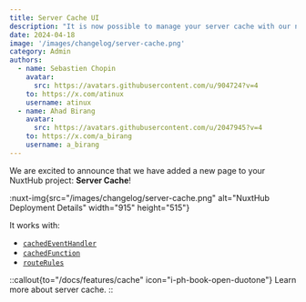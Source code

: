 ```yaml
---
title: Server Cache UI
description: "It is now possible to manage your server cache with our new UI for Server Cache."
date: 2024-04-18
image: '/images/changelog/server-cache.png'
category: Admin
authors:
  - name: Sebastien Chopin
    avatar:
      src: https://avatars.githubusercontent.com/u/904724?v=4
    to: https://x.com/atinux
    username: atinux
  - name: Ahad Birang
    avatar:
      src: https://avatars.githubusercontent.com/u/2047945?v=4
    to: https://x.com/a_birang
    username: a_birang
---
```


We are excited to announce that we have added a new page to your NuxtHub project: **Server Cache**!

:nuxt-img{src="/images/changelog/server-cache.png" alt="NuxtHub Deployment Details" width="915" height="515"}

It works with:
- [`cachedEventHandler`](https://nitro.unjs.io/guide/cache#cached-event-handlers)
- [`cachedFunction`](https://nitro.unjs.io/guide/cache#cached-functions)
- [`routeRules`](https://nitro.unjs.io/guide/cache#caching-route-rules)

::callout{to="/docs/features/cache" icon="i-ph-book-open-duotone"}
Learn more about server cache.
::
